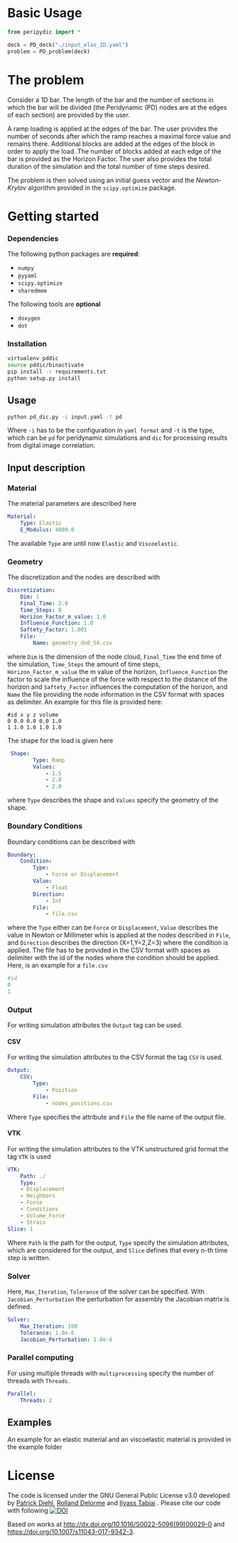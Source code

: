 # Basic Usage

```python
from peripydic import *

deck = PD_deck("./input_elas_1D.yaml")
problem = PD_problem(deck)

```

# The problem

   Consider a 1D bar. The length of the bar and the number of sections in which the bar will be divided (the Peridynamic (PD) nodes are at the edges of each section) are provided by the user.

   A ramp loading is applied at the edges of the bar. The user provides the number of seconds after which the ramp reaches a maximal force value and remains there.
   Additional blocks are added at the edges of the block in order to apply the load. The number of blocks added at each edge of the bar is provided as the Horizon Factor.
   The user also provides the total duration of the simulation and the total number of time steps desired.

   The problem is then solved using an initial guess vector and the *Newton-Krylov* algorithm provided in the `scipy.optimize` package.  

# Getting started

### Dependencies

   The following python packages are **required**:
   * `numpy`
   * `pyyaml`
   * `scipy.optimize`
   * `sharedmem`

   The following tools are **optional**
   * `doxygen`
   * `dot`

### Installation

    
```bash
virtualenv pddic
source pddic/binactivate
pip install -r requirements.txt
python setup.py install
```

## Usage
```bash
python pd_dic.py -i input.yaml -t pd   
```   
Where `-i` has to be the configuration in `yaml format` and `-t` is the type, which can be `pd` for peridynamic simulations and `dic` for processing results from digital image correlation.

## Input description

### Material

The material parameters are described here
```yaml
Material:
    Type: Elastic
    E_Modulus: 4000.0
```
The available `Type` are until now `Elastic` and `Viscoelastic`.

### Geometry

The discretization and the nodes are described with

```yaml
Discretization:
    Dim: 1
    Final_Time: 2.0
    Time_Steps: 8
    Horizon_Factor_m_value: 1.0
    Influence_Function: 1.0
    Saftety_Factor: 1.001
    File:
        Name: geometry_dx0_50.csv
```
where `Dim` is the dimension of the node cloud, `Final_Time` the end time of the simulation, `Time_Steps` the amount of time steps, `Horizon_Factor_m_value` the m value of the horizon, `Influence_Function` the factor to scale the influence of the force with respect to the distance of the horizon and `Saftety_Factor` influences the computation of the horizon, and `Name` the file providing the node information in the CSV format with spaces as delimiter. An example for this file is provided here:

```
#id x y z volume
0 0.0 0.0 0.0 1.0
1 1.0 1.0 1.0 1.0
```
The shape for the load is given here

```yaml
 Shape:
        Type: Ramp
        Values:
            - 1.5
            - 2.0
            - 2.0
```
where `Type` describes the shape and `Values` specify the geometry of the shape.

### Boundary Conditions

Boundary conditions can be described with
```yaml
Boundary:
    Condition:
        Type:
            - Force or Displacement
        Value:
            - Float
        Direction:
            - Int
        File:
            - file.csv
```
where the `Type` either can be `Force` or `Displacement`, `Value` describes the value in Newton or Millimeter whis is applied at the nodes
described in `File`, and `Direction` describes the direction (X=1,Y=2,Z=3) where the condition is applied. The file has to be provided in the CSV format with spaces as delimiter with the id of the nodes where the condition
should be applied. Here, is an example for a `file.csv`
```yaml
#id
0
1
```
### Output

For writing simulation attributes the `Output` tag can be used.

#### CSV

For writing the simulation attributes to the CSV format the tag `CSV` is used.

```yaml
Output:
    CSV:
        Type:
            - Position
        File:
            - nodes_positions.csv
```
Where `Type` specifies the attribute and `File` the file name of the output file.

#### VTK

For writing the simulation attributes to the VTK unstructured grid format the tag `VTK` is used

```yaml
VTK:
    Path: ./
    Type:
    - Displacement
    - Neighbors
    - Force
    - Conditions
    - Volume_Force
    - Strain
Slice: 1
```
Where `Path` is the path for the output, `Type` specify the simulation attributes, which are considered for the output, and `Slice` defines that every n-th time step is written.

### Solver

Here, `Max_Iteration`, `Tolerance` of the solver can be specified. With `Jacobian_Perturbation` the perturbation for assembly the Jacobian matrix is defined.

```yaml
Solver:
    Max_Iteration: 100
    Tolerance: 1.0e-6
    Jacobian_Perturbation: 1.0e-6
```

### Parallel computing
For using multiple threads with `multiprocessing` specify the number of threads with `Threads`.

```yaml
Parallel:
    Threads: 2
```


## Examples

An example for an elastic material and an viscoelastic material is provided in the example folder

# License

The code is licensed under the GNU General Public License v3.0 developed by [Patrick Diehl](http://diehlpk.github.io/), [Rolland Delorme](https://orcid.org/0000-0001-7637-3936) and [Ilyass Tabiai](http://iltabiai.github.io/) . Please cite our code with following [![DOI](https://zenodo.org/badge/46075533.svg)](https://zenodo.org/badge/latestdoi/46075533)

Based on works at <a xmlns:dct="http://purl.org/dc/terms/" href="http://dx.doi.org/10.1016/S0022-5096(99)00029-0" rel="dct:source">http://dx.doi.org/10.1016/S0022-5096(99)00029-0</a> and <a xmlns:dct="http://purl.org/dc/terms/" href="https://doi.org/10.1007/s11043-017-9342-3" rel="dct:source">https://doi.org/10.1007/s11043-017-9342-3</a>.
